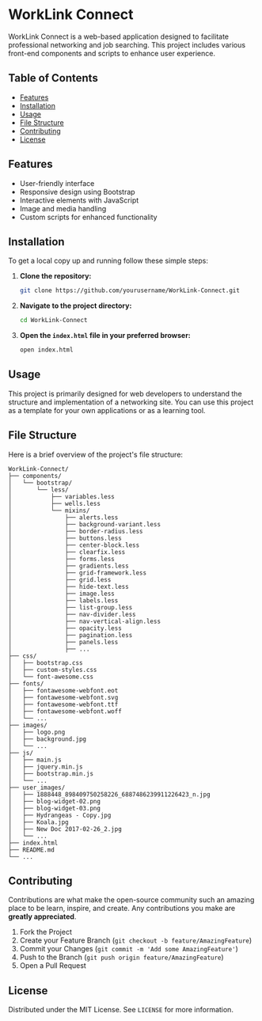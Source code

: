 
# WorkLink Connect

WorkLink Connect is a web-based application designed to facilitate professional networking and job searching. This project includes various front-end components and scripts to enhance user experience.

## Table of Contents

- [Features](#features)
- [Installation](#installation)
- [Usage](#usage)
- [File Structure](#file-structure)
- [Contributing](#contributing)
- [License](#license)

## Features

- User-friendly interface
- Responsive design using Bootstrap
- Interactive elements with JavaScript
- Image and media handling
- Custom scripts for enhanced functionality

## Installation

To get a local copy up and running follow these simple steps:

1. **Clone the repository:**

    ```sh
    git clone https://github.com/yourusername/WorkLink-Connect.git
    ```

2. **Navigate to the project directory:**

    ```sh
    cd WorkLink-Connect
    ```

3. **Open the `index.html` file in your preferred browser:**

    ```sh
    open index.html
    ```

## Usage

This project is primarily designed for web developers to understand the structure and implementation of a networking site. You can use this project as a template for your own applications or as a learning tool.

## File Structure

Here is a brief overview of the project's file structure:

```
WorkLink-Connect/
├── components/
│   └── bootstrap/
│       └── less/
│           ├── variables.less
│           ├── wells.less
│           └── mixins/
│               ├── alerts.less
│               ├── background-variant.less
│               ├── border-radius.less
│               ├── buttons.less
│               ├── center-block.less
│               ├── clearfix.less
│               ├── forms.less
│               ├── gradients.less
│               ├── grid-framework.less
│               ├── grid.less
│               ├── hide-text.less
│               ├── image.less
│               ├── labels.less
│               ├── list-group.less
│               ├── nav-divider.less
│               ├── nav-vertical-align.less
│               ├── opacity.less
│               ├── pagination.less
│               ├── panels.less
│               ├── ...
├── css/
│   ├── bootstrap.css
│   ├── custom-styles.css
│   └── font-awesome.css
├── fonts/
│   ├── fontawesome-webfont.eot
│   ├── fontawesome-webfont.svg
│   ├── fontawesome-webfont.ttf
│   ├── fontawesome-webfont.woff
│   └── ...
├── images/
│   ├── logo.png
│   ├── background.jpg
│   └── ...
├── js/
│   ├── main.js
│   ├── jquery.min.js
│   ├── bootstrap.min.js
│   └── ...
├── user_images/
│   ├── 1888448_898409750258226_6887486239911226423_n.jpg
│   ├── blog-widget-02.png
│   ├── blog-widget-03.png
│   ├── Hydrangeas - Copy.jpg
│   ├── Koala.jpg
│   ├── New Doc 2017-02-26_2.jpg
│   └── ...
├── index.html
├── README.md
└── ...
```

## Contributing

Contributions are what make the open-source community such an amazing place to be learn, inspire, and create. Any contributions you make are **greatly appreciated**.

1. Fork the Project
2. Create your Feature Branch (`git checkout -b feature/AmazingFeature`)
3. Commit your Changes (`git commit -m 'Add some AmazingFeature'`)
4. Push to the Branch (`git push origin feature/AmazingFeature`)
5. Open a Pull Request

## License

Distributed under the MIT License. See `LICENSE` for more information.

